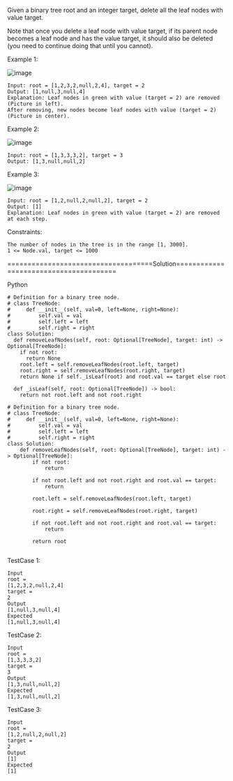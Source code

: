 Given a binary tree root and an integer target, delete all the leaf nodes with value target.

Note that once you delete a leaf node with value target, if its parent node becomes a leaf node and has the value target, 
it should also be deleted (you need to continue doing that until you cannot).

 

Example 1:

![image](https://github.com/Pughal/leetcode_solutions/assets/22728867/d5ce4fa1-a486-48e2-b554-27119d07a348)

```
Input: root = [1,2,3,2,null,2,4], target = 2
Output: [1,null,3,null,4]
Explanation: Leaf nodes in green with value (target = 2) are removed (Picture in left). 
After removing, new nodes become leaf nodes with value (target = 2) (Picture in center).
```

Example 2:

![image](https://github.com/Pughal/leetcode_solutions/assets/22728867/320f25ad-c292-4d4c-818a-0ab01c0d3017)

```
Input: root = [1,3,3,3,2], target = 3
Output: [1,3,null,null,2]
```

Example 3:

![image](https://github.com/Pughal/leetcode_solutions/assets/22728867/1014afb3-89bd-4972-81ef-9d4144d2a298)

```
Input: root = [1,2,null,2,null,2], target = 2
Output: [1]
Explanation: Leaf nodes in green with value (target = 2) are removed at each step.
``` 

Constraints:
```
The number of nodes in the tree is in the range [1, 3000].
1 <= Node.val, target <= 1000
```


====================================Solution=======================================

Python

```
# Definition for a binary tree node.
# class TreeNode:
#     def __init__(self, val=0, left=None, right=None):
#         self.val = val
#         self.left = left
#         self.right = right
class Solution:
  def removeLeafNodes(self, root: Optional[TreeNode], target: int) -> Optional[TreeNode]:
    if not root:
      return None
    root.left = self.removeLeafNodes(root.left, target)
    root.right = self.removeLeafNodes(root.right, target)
    return None if self._isLeaf(root) and root.val == target else root

  def _isLeaf(self, root: Optional[TreeNode]) -> bool:
    return not root.left and not root.right   
```

```
# Definition for a binary tree node.
# class TreeNode:
#     def __init__(self, val=0, left=None, right=None):
#         self.val = val
#         self.left = left
#         self.right = right
class Solution:
    def removeLeafNodes(self, root: Optional[TreeNode], target: int) -> Optional[TreeNode]:
        if not root:
            return 

        if not root.left and not root.right and root.val == target:
            return

        root.left = self.removeLeafNodes(root.left, target)

        root.right = self.removeLeafNodes(root.right, target)
        
        if not root.left and not root.right and root.val == target:
            return
            
        return root
        

```


TestCase 1:
```
Input
root =
[1,2,3,2,null,2,4]
target =
2
Output
[1,null,3,null,4]
Expected
[1,null,3,null,4]
```

TestCase 2:
```
Input
root =
[1,3,3,3,2]
target =
3
Output
[1,3,null,null,2]
Expected
[1,3,null,null,2]
```

TestCase 3:
```
Input
root =
[1,2,null,2,null,2]
target =
2
Output
[1]
Expected
[1]
```
